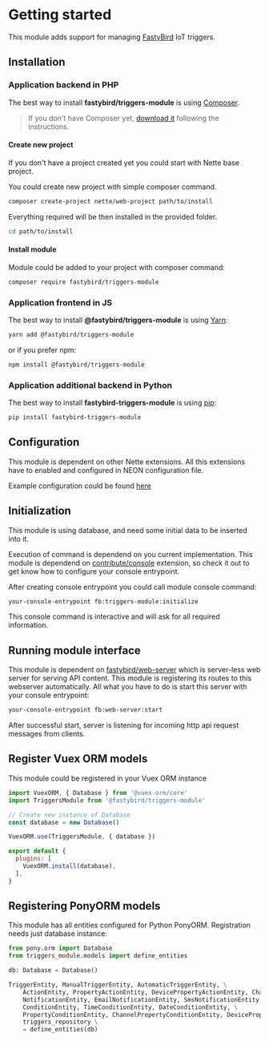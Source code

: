 # Getting started

This module adds support for managing [FastyBird](https://www.fastybird.com) IoT triggers.

## Installation

### Application backend in PHP

The best way to install **fastybird/triggers-module** is using [Composer](https://getcomposer.org/).

> If you don't have Composer yet, [download it](https://getcomposer.org/download/) following the instructions.

#### Create new project

If you don't have a project created yet you could start with Nette base project.

You could create new project with simple composer command.

```sh
composer create-project nette/web-project path/to/install
```

Everything required will be then installed in the provided folder.

```sh
cd path/to/install
```

#### Install module

Module could be added to your project with composer command:

```sh
composer require fastybird/triggers-module
```

### Application frontend in JS

The best way to install **@fastybird/triggers-module** is using [Yarn](https://yarnpkg.com/):

```sh
yarn add @fastybird/triggers-module
```

or if you prefer npm:

```sh
npm install @fastybird/triggers-module
```

### Application additional backend in Python

The best way to install **fastybird-triggers-module** is using [pip](https://pip.pypa.io/):

```sh
pip install fastybird-triggers-module
```

## Configuration

This module is dependent on other Nette extensions. All this extensions have to enabled and configured in NEON configuration file.

Example configuration could be found [here](https://github.com/FastyBird/triggers-module/blob/master/config/example.neon)

## Initialization

This module is using database, and need some initial data to be inserted into it.

Execution of command is dependend on you current implementation. This module is dependend on [contribute/console](https://github.com/contributte/console) extension, so check it out to get know how to configure your console entrypoint.

After creating console entrypoint you could call module console command:

```sh
your-console-entrypoint fb:triggers-module:initialize
```

This console command is interactive and will ask for all required information.

## Running module interface

This module is dependent on [fastybird/web-server](https://github.com/FastyBird/web-server) which is server-less web server for serving API content. This module is registering its routes to this webserver automatically.
All what you have to do is start this server with your console entrypoint:

```sh
your-console-entrypoint fb:web-server:start
```

After successful start, server is listening for incoming http api request messages from clients.

## Register Vuex ORM models

This module could be registered in your Vuex ORM instance

```js
import VuexORM, { Database } from '@vuex-orm/core'
import TriggersModule from '@fastybird/triggers-module'

// Create new instance of Database
const database = new Database()

VuexORM.use(TriggersModule, { database })

export default {
  plugins: [
    VuexORM.install(database),
  ],
}
```

## Registering PonyORM models

This module has all entities configured for Python PonyORM. Registration needs just database instance:

```python
from pony.orm import Database
from triggers_module.models import define_entities

db: Database = Database()

TriggerEntity, ManualTriggerEntity, AutomaticTriggerEntity, \
    ActionEntity, PropertyActionEntity, DevicePropertyActionEntity, ChannelPropertyActionEntity, \
    NotificationEntity, EmailNotificationEntity, SmsNotificationEntity, \
    ConditionEntity, TimeConditionEntity, DateConditionEntity, \
    PropertyConditionEntity, ChannelPropertyConditionEntity, DevicePropertyConditionEntity, \
    triggers_repository \
    = define_entities(db)
```

